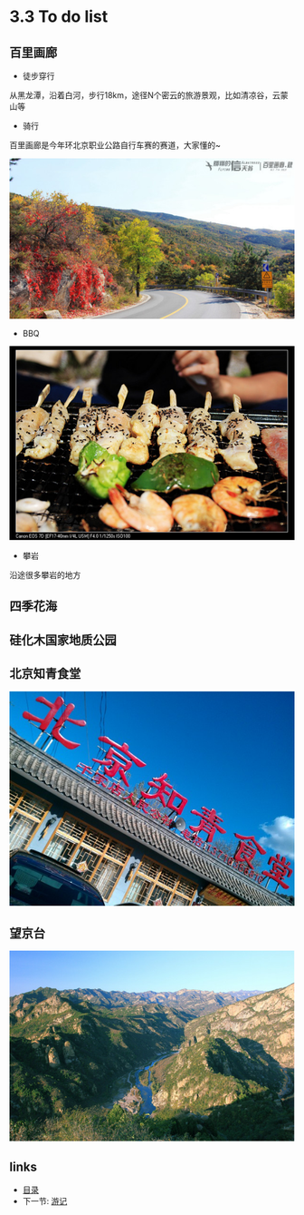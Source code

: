 # 3.3 To do list

## 百里画廊

* 徒步穿行

从黑龙潭，沿着白河，步行18km，途径N个密云的旅游景观，比如清凉谷，云蒙山等

* 骑行

百里画廊是今年环北京职业公路自行车赛的赛道，大家懂的~

![](images/3.4.blhl.jpeg?raw=true)

* BBQ

![](images/3.4.bbq.jpeg?raw=true)

* 攀岩

沿途很多攀岩的地方

## 四季花海

## 硅化木国家地质公园

## 北京知青食堂

![](images/3.4.bjzqst.jpeg?raw=true)

## 望京台

![](images/3.4.wjt.jpeg?raw=true)


## links
  * [目录](<preface.md>)
  * 下一节: [游记](<03.4.md>)

